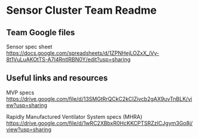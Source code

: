 # Sensor Cluster Team Readme

## Team Google files
Sensor spec sheet https://docs.google.com/spreadsheets/d/1ZPNHejLOZxX_iVy-8t1VuLuAKOtTS-A7I4RntlRBN0Y/edit?usp=sharing

## Useful links and resources
MVP specs https://drive.google.com/file/d/13SMGtRrQCkC2kCIZivcb2gAX9uvTnBLK/view?usp=sharing

Rapidly Manufactured Ventilator System specs (MHRA) https://drive.google.com/file/d/1wRC2XBbxR0HcKKCPTSRZzICJgym3Go8j/view?usp=sharing
